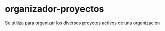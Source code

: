 # organizador-proyectos
 Se utiliza para organizar los diversos proyetos activos de una organizacion
